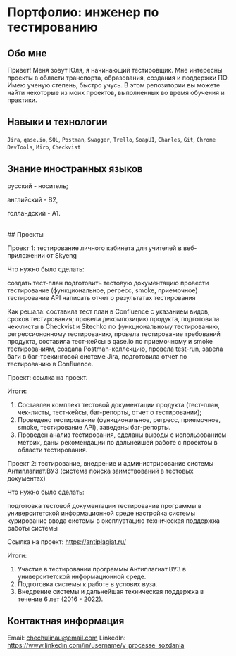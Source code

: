 # Портфолио: инженер по тестированию
## Обо мне
Привет! Меня зовут Юля, я начинающий тестировщик. Мне интересны проекты в области транспорта, образования, создания и поддержки ПО. Имею ученую степень, быстро учусь.
В этом репозитории вы можете найти некоторые из моих проектов, выполненных во время обучения и практики.
<br>
## Навыки и технологии

``Jira``, ``qase.io``, ``SQL``, ``Postman``, ``Swagger``, ``Trello``,
``SoapUI``, ``Charles``, ``Git``, ``Chrome DevTools``, ``Miro``, ``Сheckvist``
<br>
## Знание иностранных языков
<p>русский - носитель;</p>
<p>английский - B2,</p>
<p>голландский  - А1.</p>
<br>
## Проекты
<p> Проект 1: тестирование личного кабинета для учителей в веб-приложении от Skyeng </p>

Что нужно было сделать:

создать тест-план
подготовить тестовую документацию
провести тестирование (функциональное, регресс, smoke, приемочное)
тестирование API
написать отчет о результатах тестирования
 
Как решала: составила тест план в Confluence с указанием видов, сроков тестирования; провела декомпозицию продукта, подготовила чек-листы в Checkvist и Sitechko по функциональному тестированию, регрессиононному тестированию, провела тестирование требований продукта, составила тест-кейсы в qase.io по приемочному и smoke тестированиям, создала Postman-коллекцию, провела test-run, завела баги в баг-трекинговой системе Jira, подготовила отчет по тестированию в Confluence.

Проект: ссылка на проект.

Итоги:

1. Составлен комплект тестовой документации продукта (тест-план, чек-листы, тест-кейсы, баг-репорты, отчет о тестировании);
2. Проведено тестирование (функциональное, регресс, приемочное, smoke, тестирование API), заведены баг-репорты.
3. Проведен анализ тестирования, сделаны выводы с использованием метрик, даны рекомендации по дальнейшей работе с проектом в области тестирования.


Проект 2: тестирование, внедрение и администрирование системы Антиплагиат.ВУЗ (система поиска заимствований в тестовых документах)

Что нужно было сделать:

подготовка тестовой документации
тестирование программы в университетской информационной среде
настройка системы
курирование ввода системы в эксплуатацию
техническая поддержка работы системы

Ссылка на проект: https://antiplagiat.ru/

Итоги:

1. Участие в тестировании программы Антиплагиат.ВУЗ в университетской информационной среде.
2. Подготовка системы к работе в услових вуза.
3. Внедрение системы и дальнейшая техническая поддержка в течение 6 лет (2016 - 2022).

## Контактная информация
Email: chechulinau@email.com
LinkedIn: https://www.linkedin.com/in/username/v_processe_sozdania
